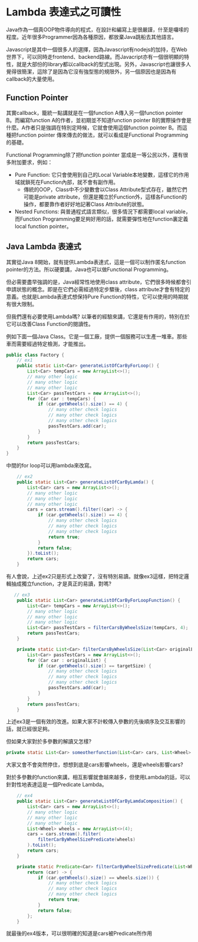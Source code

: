 # Lambda 表達式之可讀性

Java作為一個真OOP物件導向的程式，在設計和編寫上是很嚴謹，什至是囉嗦的程度。近年很多Programmer因為各種原因，都放棄Java跳船去其他語言。

Javascript是其中一個很多人的選擇，因為Javascript有nodejs的加持，在Web世界下，可以同時走frontend、backend路線。而Javacript亦有一個很明顯的特性，就是大部份的library都以callback的型式出現。另外，Javascript也讓很多人覺得很簡潔，這除了是因為它沒有強型態的規限外，另一個原因也是因為有callback的大量使用。

## Function Pointer
其實callback，籠統一點講就是在一個function A傳入另一個function pointer B。而編寫function A的作者，並初期並不知道function pointer B的實際操作會是什麼。A作者只是強調在特別定時候，它就會使用這個function pointer B。而這種把function pointer 傳來傳去的做法，就可以看成是Functional Programming的基礎。

Functional Programming除了把function pointer 當成是一等公民以外，還有很多附加要求，例如：
- Pure Function: 它只會使用到自己的Local Variable本地變數，這樣它的作用域就鎖死在Function內部，就不會有副作用。
  - 傳統的OOP，Class中不少變數會以Class Attribute型式存在，雖然它們可能是private attribute，但還是獨立於Function外，這樣各Function的操作，都要靠作者好好地記著Class Attribute的狀態。
- Nested Functions: 與普通程式語言類似，很多情況下都需要local variable，而Function Programming要足夠好用的話，就需要彈性地在function裏定義local function pointer。

## Java Lambda 表達式
其實從Java 8開始，就有提供Lambda表達式，這是一個可以制作匿名function pointer的方法。所以硬要講，Java也可以做Functional Programming。

但必需要盡早強調的是，Java經常性地使用class attribute，它們很多時候都會引申請狀態的概念。即是在它們必需經過特定步驟後，class attribute才會有特定的意義。也就是Lambda表達式想保持Pure Function的特性，它可以使用的時期就有很大限制。

但我們還有必要使用Lambda嗎? 以筆者的經驗來講，它還是有作用的，特別在於它可以改善Class Function的閱讀性。

例如下面一個Java Class。它是一個工廠，提供一個服務可以生產一堆車。那些車而需要經過特定檢測，才能推出。
```java
public class Factory {
    // ex1
    public static List<Car> generateListOfCarByForLoop() {
        List<Car> tempCars = new ArrayList<>();
        // many other logic
        // many other logic
        // many other logic
        List<Car> passTestCars = new ArrayList<>();
        for (Car car : tempCars) {
            if (car.getWheels().size() == 4) {
                // many other check logics
                // many other check logics
                // many other check logics
                passTestCars.add(car);
            }
        }
        return passTestCars;
    }
}
```

中間的for loop可以用lambda來改寫。
```java
    // ex2
    public static List<Car> generateListOfCarByLamda() {
        List<Car> cars = new ArrayList<>();
        // many other logic
        // many other logic
        // many other logic
        cars = cars.stream().filter((car) -> {
            if (car.getWheels().size() == 4) {
                // many other check logics
                // many other check logics
                // many other check logics
                return true;
            }
            return false;
        }).toList();
        return cars;
    }
```

有人會說，上述ex2只是形式上改變了，沒有特別易讀。就像ex3這樣，把特定邏輯抽成獨立function，才是真正的易讀，對嗎?
```java
   // ex3
    public static List<Car> generateListOfCarByForLoopFunction() {
        List<Car> tempCars = new ArrayList<>();
        // many other logic
        // many other logic
        // many other logic
        List<Car> passTestCars = filterCarsByWheelsSize(tempCars, 4);
        return passTestCars;
    }

    private static List<Car> filterCarsByWheelsSize(List<Car> originalList, int targetSize) {
        List<Car> passTestCars = new ArrayList<>();
        for (Car car : originalList) {
            if (car.getWheels().size() == targetSize) {
                // many other check logics
                // many other check logics
                // many other check logics
                passTestCars.add(car);
            }
        }
        return passTestCars;
    }
```

上述ex3是一個有效的改進。如果大家不計較傳入參數的先後順序及交互影響的話，就已經很足夠。

但如果大家對於多參數的解讀又怎樣?
```java
private static List<Car> someotherfunction(List<Car> cars, List<Wheel> wheels)
```

大家又會不會突然停住，想想到底是cars影響wheels，還是wheels影響cars?

對於多參數的function來講，相互影響就會越來越多，但使用Lambda的話，可以針對性地表達這是一個Predicate Lambda。
```java
    // ex4
    public static List<Car> generateListOfCarByLamdaComposition() {
        List<Car> cars = new ArrayList<>();
        // many other logic
        // many other logic
        // many other logic
        List<Wheel> wheels = new ArrayList<>(4);
        cars = cars.stream().filter(
            filterCarByWheelSizePredicate(wheels)
        ).toList();
        return cars;
    }

    private static Predicate<Car> filterCarByWheelSizePredicate(List<Wheel> wheels){
        return (car) -> {
            if (car.getWheels().size() == wheels.size()) {
                // many other check logics
                // many other check logics
                // many other check logics
                return true;
            }
            return false;
        };
    }
```

就最後的ex4版本，可以很明確的知道是cars被Predicate所作用